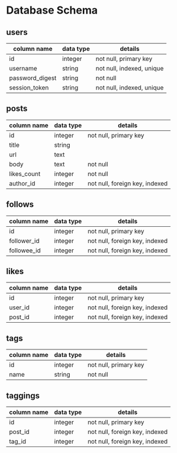 # Database Schema

## users
column name     | data type | details
----------------|-----------|--------
id              | integer   | not null, primary key
username        | string    | not null, indexed, unique
password_digest | string    | not null
session_token   | string    | not null, indexed, unique

## posts
column name | data type | details
------------|-----------|--------
id          | integer   | not null, primary key
title       | string    |
url         | text      |
body        | text      | not null
likes_count | integer   | not null
author_id   | integer   | not null, foreign key, indexed

## follows
column name | data type | details
------------|-----------|--------
id          | integer   | not null, primary key
follower_id | integer   | not null, foreign key, indexed
followee_id | integer   | not null, foreign key, indexed

## likes
column name | data type | details
------------|-----------|--------
id          | integer   | not null, primary key
user_id     | integer   | not null, foreign key, indexed
post_id     | integer   | not null, foreign key, indexed

## tags
column name | data type | details
------------|-----------|--------
id          | integer   | not null, primary key
name        | string    | not null

## taggings
column name | data type | details
------------|-----------|--------
id          | integer   | not null, primary key
post_id     | integer   | not null, foreign key, indexed
tag_id      | integer   | not null, foreign key, indexed

